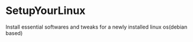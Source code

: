 # SetupYourLinux
Install essential softwares and tweaks for a newly installed linux os(debian based)
